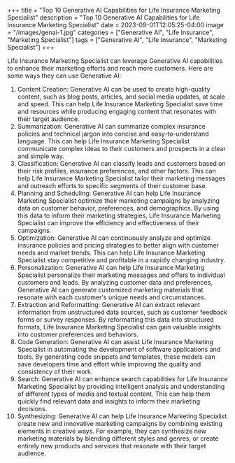 +++
title = "Top 10 Generative AI Capabilities for Life Insurance Marketing Specialist"
description = "Top 10 Generative AI Capabilities for Life Insurance Marketing Specialist"
date = 2023-09-01T12:05:25-04:00
image = "/images/genai-1.jpg"
categories = ["Generative AI", "Life Insurance", "Marketing Specialist"]
tags = ["Generative AI", "Life Insurance", "Marketing Specialist"]
+++

Life Insurance Marketing Specialist can leverage Generative AI capabilities to enhance their marketing efforts and reach more customers. Here are some ways they can use Generative AI:

1. Content Creation: Generative AI can be used to create high-quality content, such as blog posts, articles, and social media updates, at scale and speed. This can help Life Insurance Marketing Specialist save time and resources while producing engaging content that resonates with their target audience.
2. Summarization: Generative AI can summarize complex insurance policies and technical jargon into concise and easy-to-understand language. This can help Life Insurance Marketing Specialist communicate complex ideas to their customers and prospects in a clear and simple way.
3. Classification: Generative AI can classify leads and customers based on their risk profiles, insurance preferences, and other factors. This can help Life Insurance Marketing Specialist tailor their marketing messages and outreach efforts to specific segments of their customer base.
4. Planning and Scheduling: Generative AI can help Life Insurance Marketing Specialist optimize their marketing campaigns by analyzing data on customer behavior, preferences, and demographics. By using this data to inform their marketing strategies, Life Insurance Marketing Specialist can improve the efficiency and effectiveness of their campaigns.
5. Optimization: Generative AI can continuously analyze and optimize insurance policies and pricing strategies to better align with customer needs and market trends. This can help Life Insurance Marketing Specialist stay competitive and profitable in a rapidly changing industry.
6. Personalization: Generative AI can help Life Insurance Marketing Specialist personalize their marketing messages and offers to individual customers and leads. By analyzing customer data and preferences, Generative AI can generate customized marketing materials that resonate with each customer's unique needs and circumstances.
7. Extraction and Reformatting: Generative AI can extract relevant information from unstructured data sources, such as customer feedback forms or survey responses. By reformatting this data into structured formats, Life Insurance Marketing Specialist can gain valuable insights into customer preferences and behaviors.
8. Code Generation: Generative AI can assist Life Insurance Marketing Specialist in automating the development of software applications and tools. By generating code snippets and templates, these models can save developers time and effort while improving the quality and consistency of their work.
9. Search: Generative AI can enhance search capabilities for Life Insurance Marketing Specialist by providing intelligent analysis and understanding of different types of media and textual content. This can help them quickly find relevant data and insights to inform their marketing decisions.
10. Synthesizing: Generative AI can help Life Insurance Marketing Specialist create new and innovative marketing campaigns by combining existing elements in creative ways. For example, they can synthesize new marketing materials by blending different styles and genres, or create entirely new products and services that resonate with their target audience.